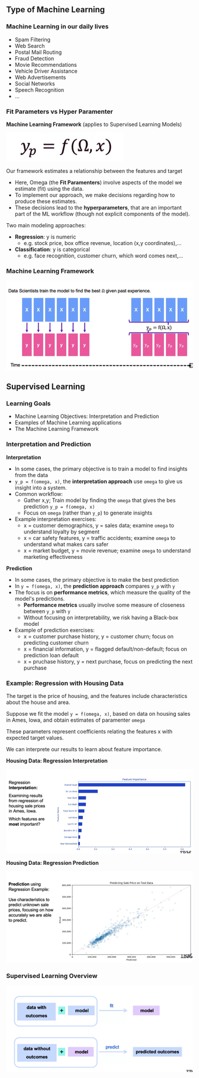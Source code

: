 ## Type of Machine Learning
### Machine Learning in our daily lives
- Spam Filtering
- Web Search
- Postal Mail Routing
- Fraud Detection
- Movie Recommendations
- Vehicle Driver Assistance
- Web Advertisements
- Social Networks
- Speech Recognition
- ...

### Fit Parameters vs Hyper Paramenter
**Machine Learning Framework** (applies to Supervised Learning Models)

![](img/1.png)

Our framework estimates a relationship between the features and target
- Here, Omega (the **Fit Paramenters**) involve aspects of the model we estimate (fit) using the data.
- To implement our approach, we make decisions regarding how to produce these estimates.
- These decisions lead to the **hyperparameters**, that are an important part of the ML workflow (though not explicit components of the model).

Two main modeling approaches:
- **Regression**: y is numeric
    - e.g. stock price, box office revenue, location (x,y coordinates),...
- **Classification**: y is categorical
    - e.g. face recognition, customer churn, which word comes next,...

### Machine Learning Framework
![](img/2.png)

## Supervised Learning
### Learning Goals
- Machine Learning Objectives: Interpretation and Prediction
- Examples of Machine Learning applications
- The Machine Learning Framework

### Interpretation and Prediction
**Interpretation**

- In some cases, the primary objective is to train a model to find insights from the data
- `y_p = f(omega, x)`, the **interpretation approach** use `omega` to give us insight into a system.
- Common workflow:
    - Gather x,y; Train model by finding the `omega` that gives the bes prediction `y_p = f(omega, x)`
    - Focus on `omega` (rather than `y_p`) to generate insights
- Example interpretation exercises:
    - x = customer demographics, y = sales data; examine `omega` to understand loyalty by segment
    - x = car safety features, y = traffic accidents; examine `omega` to understand what makes cars safer
    - x = market budget, y = movie revenue; examine `omega` to understand marketing effectiveness

**Prediction**
- In some cases, the primary objective is to make the best prediction
- In `y = f(omega, x)`, the **prediction approach** compares `y_p` with `y`
- The focus is on **performance metrics**, which measure the quality of the model's predictions.
    - **Performance metrics** usually involve some measure of closeness between `y_p` with `y`
    - Without focusing on interpretability, we risk having a Black-box model
- Example of prediction exercises:
    - x = customer purchase history, y = customer churn; focus on predicting customer churn
    - x = financial information, y = flagged default/non-default; focus on prediction loan default
    - x = pruchase history, y = next purchase, focus on predicting the next purchase

### Example: Regression with Housing Data
The target is the price of housing, and the features include characteristics about the house and area.

Suppose we fit the model `y = f(omega, x)`, based on data on housing sales in Ames, lowa, and obtain estimates of paramenter `omega`

These parameters represent coefficients relating the features x with expected target values.

We can interprete our results to learn about feature importance.

**Housing Data: Regression Interpretation**

![](img/3.png)

**Housing Data: Regression Prediction**

![](img/4.png)

### Supervised Learning Overview

![](img/5.png)